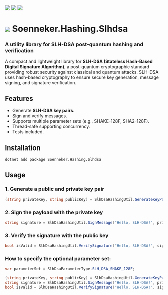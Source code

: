 [![](https://img.shields.io/nuget/v/soenneker.hashing.slhdsa.svg?style=for-the-badge)](https://www.nuget.org/packages/soenneker.hashing.slhdsa/)
[![](https://img.shields.io/github/actions/workflow/status/soenneker/soenneker.hashing.slhdsa/publish-package.yml?style=for-the-badge)](https://github.com/soenneker/soenneker.hashing.slhdsa/actions/workflows/publish-package.yml)
[![](https://img.shields.io/nuget/dt/soenneker.hashing.slhdsa.svg?style=for-the-badge)](https://www.nuget.org/packages/soenneker.hashing.slhdsa/)

# ![](https://user-images.githubusercontent.com/4441470/224455560-91ed3ee7-f510-4041-a8d2-3fc093025112.png) Soenneker.Hashing.Slhdsa
### A utility library for SLH-DSA post-quantum hashing and verification

A compact and lightweight library for **SLH-DSA (Stateless Hash-Based Digital Signature Algorithm)**, a post-quantum cryptographic standard providing robust security against classical and quantum attacks. SLH-DSA uses hash-based cryptography to ensure secure key generation, message signing, and signature verification.

## Features

- Generate **SLH-DSA key pairs**.
- Sign and verify messages.
- Supports multiple parameter sets (e.g., SHAKE-128F, SHA2-128F).
- Thread-safe supporting concurrency.
- Tests included.

## Installation

```
dotnet add package Soenneker.Hashing.Slhdsa
```

## Usage

### 1. Generate a public and private key pair
```csharp
(string privateKey, string publicKey) = SlhDsaHashingUtil.GenerateKeyPair(); // Keys are Base64 strings
```

### 2. Sign the payload with the private key
```csharp
string signature = SlhDsaHashingUtil.SignMessage("Hello, SLH-DSA!", privateKey); // Signaure is a Base64 string
```

### 3. Verify the signature with the public key
```csharp
bool isValid = SlhDsaHashingUtil.VerifySignature("Hello, SLH-DSA!", signature, publicKey);
```

### How to specify the optional parameter set:
```csharp
var parameterSet = SlhDsaParameterType.SLH_DSA_SHAKE_128F;

(string privateKey, string publicKey) = SlhDsaHashingUtil.GenerateKeyPair(parameterSet);
string signature = SlhDsaHashingUtil.SignMessage("Hello, SLH-DSA!", privateKey, parameterSet);
bool isValid = SlhDsaHashingUtil.VerifySignature("Hello, SLH-DSA!", signature, publicKey, parameterSet);
```
